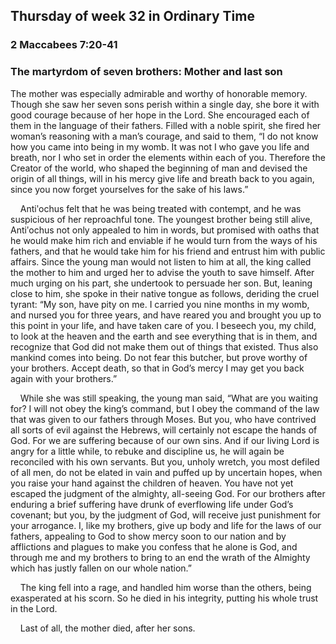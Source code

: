 ## Thursday of week 32 in Ordinary Time

### 2 Maccabees 7:20-41

### The martyrdom of seven brothers: Mother and last son

The mother was especially admirable and worthy of honorable memory. Though she saw her seven sons perish within a single day, she bore it with good courage because of her hope in the Lord. She encouraged each of them in the language of their fathers. Filled with a noble spirit, she fired her woman’s reasoning with a man’s courage, and said to them, “I do not know how you came into being in my womb. It was not I who gave you life and breath, nor I who set in order the elements within each of you. Therefore the Creator of the world, who shaped the beginning of man and devised the origin of all things, will in his mercy give life and breath back to you again, since you now forget yourselves for the sake of his laws.”

    Antiʹochus felt that he was being treated with contempt, and he was suspicious of her reproachful tone. The youngest brother being still alive, Antiʹochus not only appealed to him in words, but promised with oaths that he would make him rich and enviable if he would turn from the ways of his fathers, and that he would take him for his friend and entrust him with public affairs. Since the young man would not listen to him at all, the king called the mother to him and urged her to advise the youth to save himself. After much urging on his part, she undertook to persuade her son. But, leaning close to him, she spoke in their native tongue as follows, deriding the cruel tyrant: “My son, have pity on me. I carried you nine months in my womb, and nursed you for three years, and have reared you and brought you up to this point in your life, and have taken care of you. I beseech you, my child, to look at the heaven and the earth and see everything that is in them, and recognize that God did not make them out of things that existed. Thus also mankind comes into being. Do not fear this butcher, but prove worthy of your brothers. Accept death, so that in God’s mercy I may get you back again with your brothers.”

    While she was still speaking, the young man said, “What are you waiting for? I will not obey the king’s command, but I obey the command of the law that was given to our fathers through Moses. But you, who have contrived all sorts of evil against the Hebrews, will certainly not escape the hands of God. For we are suffering because of our own sins. And if our living Lord is angry for a little while, to rebuke and discipline us, he will again be reconciled with his own servants. But you, unholy wretch, you most defiled of all men, do not be elated in vain and puffed up by uncertain hopes, when you raise your hand against the children of heaven. You have not yet escaped the judgment of the almighty, all-seeing God. For our brothers after enduring a brief suffering have drunk of everflowing life under God’s covenant; but you, by the judgment of God, will receive just punishment for your arrogance. I, like my brothers, give up body and life for the laws of our fathers, appealing to God to show mercy soon to our nation and by afflictions and plagues to make you confess that he alone is God, and through me and my brothers to bring to an end the wrath of the Almighty which has justly fallen on our whole nation.”

    The king fell into a rage, and handled him worse than the others, being exasperated at his scorn. So he died in his integrity, putting his whole trust in the Lord.

    Last of all, the mother died, after her sons.